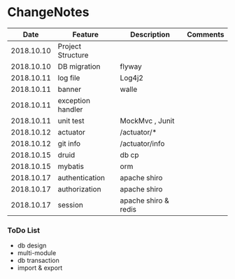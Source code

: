 # ChangeNotes

| Date | Feature | Description | Comments |
| --- | --- | --- | --- | 
| 2018.10.10 | Project Structure |  |  |  |
| 2018.10.10 | DB migration | flyway |  |  |
| 2018.10.11 | log file | Log4j2 |  |  |
| 2018.10.11 | banner | walle |  |  |
| 2018.10.11 | exception handler |  |  |  |
| 2018.10.11 | unit test | MockMvc , Junit |  |  |
| 2018.10.12 | actuator | /actuator/* |  |  |
| 2018.10.12 | git info | /actuator/info |  |  |
| 2018.10.15 | druid | db cp |  |  |
| 2018.10.15 | mybatis | orm |  |  |
| 2018.10.17 | authentication | apache shiro |
| 2018.10.17 | authorization | apache shiro |
| 2018.10.17 | session  | apache shiro & redis |

### ToDo List
* db design
* multi-module
* db transaction
* import & export
